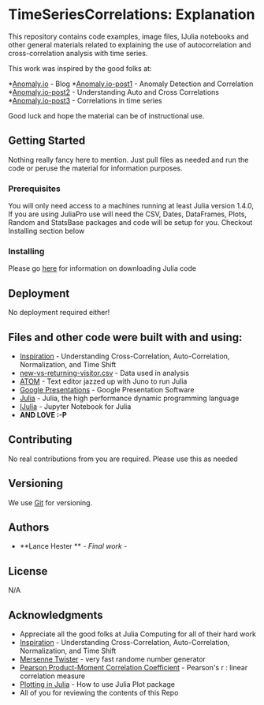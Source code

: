 # TimeSeriesCorrelations: Explanation

This repository contains code examples, image files, IJulia notebooks and other general materials related
to explaining the use of autocorrelation and cross-correlation analysis with time series.<br>

This work was inspired by the good folks at:

*[Anomaly.io](https://anomaly.io/index.html) - Blog
*[Anomaly.io-post1](https://anomaly.io/detect-anomalies-in-correlated-time-series/index.html) - Anomaly Detection and Correlation
*[Anomaly.io-post2](https://anomaly.io/understand-auto-cross-correlation-normalized-shift/index.html#/cross_correlation) - Understanding Auto and Cross Correlations
*[Anomaly.io-post3](https://anomaly.io/detect-correlation-time-series/index.html) - Correlations in time series


Good luck and hope the material can be of instructional use. <br>


## Getting Started

Nothing really fancy here to mention. Just pull files as needed and run the code or
peruse the material for information purposes. <br>


### Prerequisites

You will only need access to a machines running at least Julia version 1.4.0, If you are using JuliaPro use will need the CSV, Dates, DataFrames, Plots, Random and StatsBase packages and code will be setup for you. Checkout Installing section below<br>


### Installing

Please go [here](https://julialang.org/downloads) for information on downloading Julia code <br>


## Deployment

No deployment required either!

## Files and other code were built with and using:

* [Inspiration](https://anomaly.io/understand-auto-cross-correlation-normalized-shift/index.html#/cross_correlation) - Understanding Cross-Correlation, Auto-Correlation, Normalization, and Time Shift
* [new-vs-returning-visitor.csv](https://anomaly.io/detect-anomalies-in-correlated-time-series/index.html) - Data used in analysis
* [ATOM](https://atom.io) - Text editor jazzed up with Juno to run Julia
* [Google Presentations](https://www.google.com) - Google Presentation Software
* [Julia](https://julialang.org) - Julia, the high performance dynamic programming language
* [IJulia](https://github.com/JuliaLang/IJulia.jl) - Jupyter Notebook for Julia 
* **AND LOVE :-P**

## Contributing

No real contributions from you are required. Please use this as needed

## Versioning

We use [Git](http://semver.org/) for versioning.


## Authors

* **Lance Hester ** - *Final work* - 


## License

N/A


## Acknowledgments

* Appreciate all the good folks at Julia Computing for all of their hard work
* [Inspiration](https://anomaly.io/understand-auto-cross-correlation-normalized-shift/index.html#/cross_correlation) - Understanding Cross-Correlation, Auto-Correlation, Normalization, and Time Shift
* [Mersenne Twister](http://www.math.sci.hiroshima-u.ac.jp/~m-mat/MT/emt.html) - very fast randome number generator
* [Pearson Product-Moment Correlation Coefficient](https://en.wikipedia.org/wiki/Pearson_correlation_coefficient) - Pearson's r : linear correlation measure
* [Plotting in Julia](https://docs.juliaplots.org/latest/tutorial/) - How to use Julia Plot package
* All of you for reviewing the contents of this Repo
